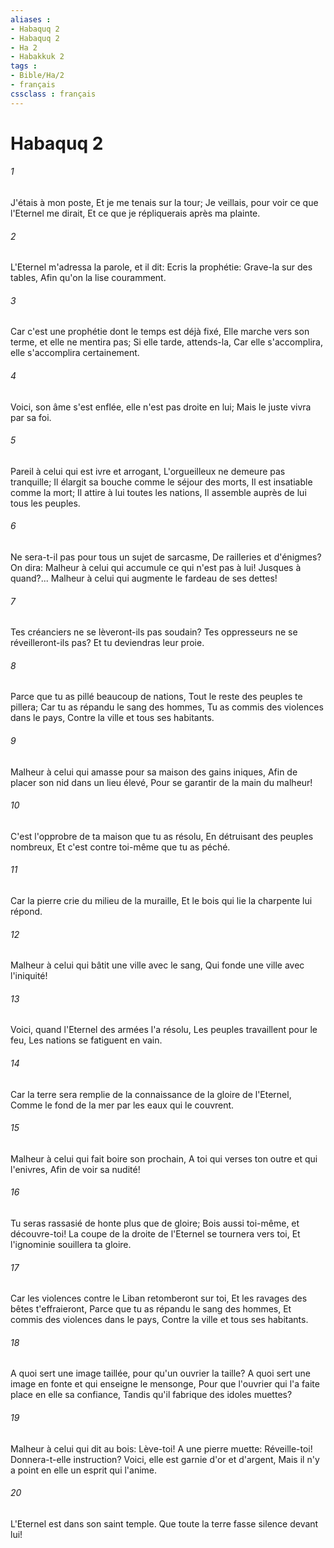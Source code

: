 ```yaml
---
aliases : 
- Habaquq 2
- Habaquq 2
- Ha 2
- Habakkuk 2
tags : 
- Bible/Ha/2
- français
cssclass : français
---
```


# Habaquq 2

###### 1
J'étais à mon poste, Et je me tenais sur la tour; Je veillais, pour voir ce que l'Eternel me dirait, Et ce que je répliquerais après ma plainte.
###### 2
L'Eternel m'adressa la parole, et il dit: Ecris la prophétie: Grave-la sur des tables, Afin qu'on la lise couramment.
###### 3
Car c'est une prophétie dont le temps est déjà fixé, Elle marche vers son terme, et elle ne mentira pas; Si elle tarde, attends-la, Car elle s'accomplira, elle s'accomplira certainement.
###### 4
Voici, son âme s'est enflée, elle n'est pas droite en lui; Mais le juste vivra par sa foi.
###### 5
Pareil à celui qui est ivre et arrogant, L'orgueilleux ne demeure pas tranquille; Il élargit sa bouche comme le séjour des morts, Il est insatiable comme la mort; Il attire à lui toutes les nations, Il assemble auprès de lui tous les peuples.
###### 6
Ne sera-t-il pas pour tous un sujet de sarcasme, De railleries et d'énigmes? On dira: Malheur à celui qui accumule ce qui n'est pas à lui! Jusques à quand?... Malheur à celui qui augmente le fardeau de ses dettes!
###### 7
Tes créanciers ne se lèveront-ils pas soudain? Tes oppresseurs ne se réveilleront-ils pas? Et tu deviendras leur proie.
###### 8
Parce que tu as pillé beaucoup de nations, Tout le reste des peuples te pillera; Car tu as répandu le sang des hommes, Tu as commis des violences dans le pays, Contre la ville et tous ses habitants.
###### 9
Malheur à celui qui amasse pour sa maison des gains iniques, Afin de placer son nid dans un lieu élevé, Pour se garantir de la main du malheur!
###### 10
C'est l'opprobre de ta maison que tu as résolu, En détruisant des peuples nombreux, Et c'est contre toi-même que tu as péché.
###### 11
Car la pierre crie du milieu de la muraille, Et le bois qui lie la charpente lui répond.
###### 12
Malheur à celui qui bâtit une ville avec le sang, Qui fonde une ville avec l'iniquité!
###### 13
Voici, quand l'Eternel des armées l'a résolu, Les peuples travaillent pour le feu, Les nations se fatiguent en vain.
###### 14
Car la terre sera remplie de la connaissance de la gloire de l'Eternel, Comme le fond de la mer par les eaux qui le couvrent.
###### 15
Malheur à celui qui fait boire son prochain, A toi qui verses ton outre et qui l'enivres, Afin de voir sa nudité!
###### 16
Tu seras rassasié de honte plus que de gloire; Bois aussi toi-même, et découvre-toi! La coupe de la droite de l'Eternel se tournera vers toi, Et l'ignominie souillera ta gloire.
###### 17
Car les violences contre le Liban retomberont sur toi, Et les ravages des bêtes t'effraieront, Parce que tu as répandu le sang des hommes, Et commis des violences dans le pays, Contre la ville et tous ses habitants.
###### 18
A quoi sert une image taillée, pour qu'un ouvrier la taille? A quoi sert une image en fonte et qui enseigne le mensonge, Pour que l'ouvrier qui l'a faite place en elle sa confiance, Tandis qu'il fabrique des idoles muettes?
###### 19
Malheur à celui qui dit au bois: Lève-toi! A une pierre muette: Réveille-toi! Donnera-t-elle instruction? Voici, elle est garnie d'or et d'argent, Mais il n'y a point en elle un esprit qui l'anime.
###### 20
L'Eternel est dans son saint temple. Que toute la terre fasse silence devant lui!
